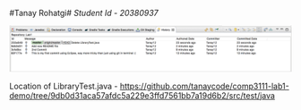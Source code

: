 #Tanay Rohatgi#
*Student Id - 20380937*

![Image of Lab1](lab1.png)

Location of LibraryTest.java - https://github.com/tanaycode/comp3111-lab1-demo/tree/9db0d31aca57afdc5a229e3ffd7561bb7a19d6b2/src/test/java
